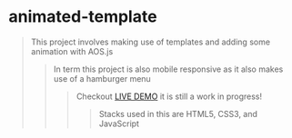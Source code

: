 # animated-template

> This project involves making use of templates and adding some animation with AOS.js
>>In term this project is also mobile responsive as it also makes use of a hamburger menu
>>> Checkout [LIVE DEMO](https://pats101.github.io/animated-template/)  it is still a work in progress!
>>>>Stacks used in this are HTML5, CSS3, and JavaScript
